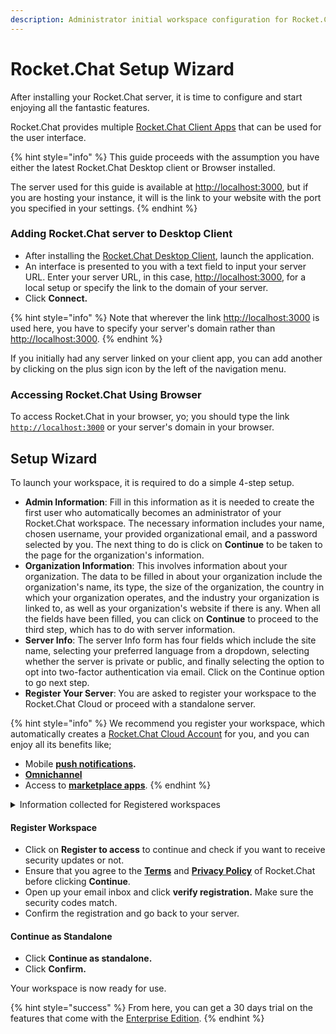 ```yaml
---
description: Administrator initial workspace configuration for Rocket.Chat server.
---
```


# Rocket.Chat Setup Wizard

After installing your Rocket.Chat server, it is time to configure and start enjoying all the fantastic features.

Rocket.Chat provides multiple [Rocket.Chat Client Apps](../../deploy/installing-client-apps/) that can be used for the user interface.

{% hint style="info" %}
This guide proceeds with the assumption you have either the latest Rocket.Chat Desktop client or Browser installed.

The server used for this guide is available at [http://localhost:3000](http://localhost:3000), but if you are hosting your instance, it will is the link to your website with the port you specified in your settings.
{% endhint %}

### Adding Rocket.Chat server to Desktop Client

* After installing the [Rocket.Chat Desktop Client](../../deploy/installing-client-apps/#desktop-apps), launch the application.
* An interface is presented to you with a text field to input your server URL. Enter your server URL, in this case, [http://localhost:3000](http://localhost:3000), for a local setup or specify the link to the domain of your server.
* Click **Connect.**

{% hint style="info" %}
Note that wherever the link [http://localhost:3000](http://localhost:3000) is used here, you have to specify your server's domain rather than [http://localhost:3000](http://localhost:3000).
{% endhint %}

If you initially had any server linked on your client app, you can add another by clicking on the plus sign icon by the left of the navigation menu.

### Accessing Rocket.Chat Using Browser

To access Rocket.Chat in your browser, yo; you should type the link [`http://localhost:3000`](http://localhost:3000) or your server's domain in your browser.

## Setup Wizard

To launch your workspace, it is required to do a simple 4-step setup.

* **Admin Information**: Fill in this information as it is needed to create the first user who automatically becomes an administrator of your Rocket.Chat workspace. The necessary information includes your name, chosen username, your provided organizational email, and a password selected by you. The next thing to do is click on **Continue** to be taken to the page for the organization's information.
* **Organization Information**: This involves information about your organization. The data to be filled in about your organization include the organization's name, its type, the size of the organization, the country in which your organization operates, and the industry your organization is linked to, as well as your organization's website if there is any. When all the fields have been filled, you can click on **Continue** to proceed to the third step, which has to do with server information.
* **Server Info**: The server Info form has four fields which include the site name, selecting your preferred language from a dropdown, selecting whether the server is private or public, and finally selecting the option to opt into two-factor authentication via email. Click on the Continue option to go next step.
* **Register Your Server**: You are asked to register your workspace to the Rocket.Chat Cloud or proceed with a standalone server.

{% hint style="info" %}
We recommend you register your workspace, which automatically creates a [Rocket.Chat Cloud Account](broken-reference) for you, and you can enjoy all its benefits like;

* Mobile [**push notifications**](../../use-rocket.chat/rocket.chat-mobile/push-notifications/)**.**
* ****[**Omnichannel**](../../use-rocket.chat/omnichannel/)****
* Access to [**marketplace apps**](../../extend-rocket.chat-capabilities/rocket.chat-marketplace/).
{% endhint %}

<details>

<summary>Information collected for Registered workspaces</summary>

Suppose you choose to register your workspace, Rocket.Chat collects the following information about your workspace.

* The **workspace Id** to help identify the workspace.
* The organization's **address.**
* **Contact name** for the workspace.
* **Contact email** for the workspace.
* The number of **seats** for the workspace.
* The **account name.**
* The **organization type**.&#x20;
* What **industry** the organization belongs to.
* The **size of the organization**.&#x20;
* The **country** of the organization.
* **Language** set for the workspace.&#x20;
* **Website** of the organization.
* **Site name** of the workspace.
* The **workspace type**.
* The **deployment method** used for the workspace.
* The **deployment platform.**
* The **version of Rocket.Chat** deployed.

</details>

#### Register Workspace

* Click on **Register to access** to continue and check if you want to receive security updates or not.
* Ensure that you agree to the [**Terms**](../../rocket.chat-legal/terms-of-service.md) and [**Privacy Policy**](../../rocket.chat-privacy-and-security/privacy-policies/) of Rocket.Chat before clicking **Continue**.
* Open up your email inbox and click **verify registration.** Make sure the security codes match.
* Confirm the registration and go back to your server.

#### Continue as Standalone

* Click **Continue as standalone.**
* Click **Confirm.**

Your workspace is now ready for use.

{% hint style="success" %}
From here, you can get a 30 days trial on the features that come with the [Enterprise Edition](../enterprise-edition-trial/).
{% endhint %}
